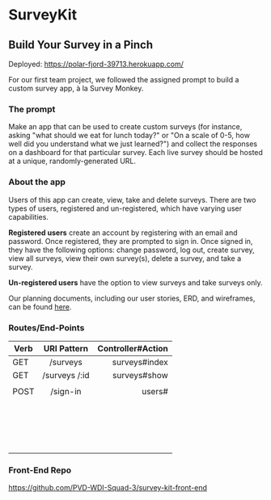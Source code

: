 # SurveyKit

## Build Your Survey in a Pinch


Deployed: https://polar-fjord-39713.herokuapp.com/


For our first team project, we followed the assigned prompt to build a custom survey app, à la Survey Monkey.


### The prompt

Make an app that can be used to create custom surveys (for instance, asking "what should we eat for lunch today?" or "On a scale of 0-5, how well did you understand what we just learned?") and collect the responses on a dashboard for that particular survey. Each live survey should be hosted at a unique, randomly-generated URL.

### About the app

Users of this app can create, view, take and delete surveys.  There are two types of users, registered and un-registered, which have varying user capabilities.

**Registered users** create an account by registering with an email and password. Once registered, they are prompted to sign in.  Once signed in, they have the following options: change password, log out, create survey, view all surveys, view their own survey(s), delete a survey, and take a survey.

**Un-registered users** have the option to view surveys and take surveys only.

Our planning documents, including our user stories, ERD, and wireframes,
can be found [here](https://docs.google.com/document/d/1JZLS4SFVwl-2guNw10I9j4O9nWy22VpnurYFZH-N2y0/view#heading=h.7jvizmirubyl).

### Routes/End-Points


| Verb          | URI Pattern        | Controller#Action |
| ------------- |:------------------:| -----------------:|
| GET           | /surveys           | surveys#index     |
| GET           | /surveys /:id      |   surveys#show    |
|               |                    |                   |
| POST          | /sign-in           | users#                  |
|               |                    |                   |
|               |                    |                   |
|               |                    |                   |
|               |                    |                   |
|               |                    |                   |
|               |                    |                   |
|               |                    |                   |
|               |                    |                   |
|               |                    |                   |
|               |                    |                   |
|               |                    |                   |
|               |                    |                   |
|               |                    |                   |
|               |                    |                   |
|               |                    |                   |
|               |                    |                   |
|               |                    |                   |
|               |                    |                   |

### Front-End Repo
https://github.com/PVD-WDI-Squad-3/survey-kit-front-end
